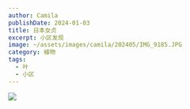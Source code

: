 ```yaml
---
author: Camila
publishDate: 2024-01-03
title: 日本女贞
excerpt: 小区发现
image: ~/assets/images/camila/202405/IMG_9185.JPG
category: 植物
tags:
  - 叶
  - 小区
---
```


![](~/assets/images/camila/202405/IMG_9185.JPG)



